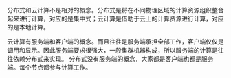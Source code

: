 分布式和云计算不是相对的概念。分布式是将在不同物理区域的计算资源组织整合起来进行计算，对应的是集中式；云计算是借助于云上的计算资源进行计算，对应的是本地计算。

云计算有服务端和客户端的概念。而且往往是服务端承担全部工作，客户端仅仅是调用和显示。因此服务端要求很强大，一般集群机器构成，所以服务端的计算是往往依赖分布式来实现。 分布式没有服务端的概念，大家都是客户端也都是服务端。每个节点都参与计算工作。